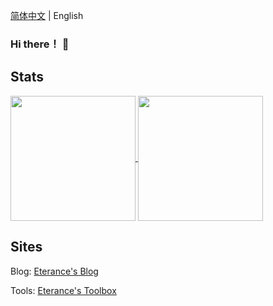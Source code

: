 [简体中文](https://github.com/Eterance/Eterance/blob/main/README.md) | English

### Hi there！ 👋

<!--
**Eterance/Eterance** is a ✨ _special_ ✨ repository because its `README.md` (this file) appears on your GitHub profile.

Here are some ideas to get you started:

- 🔭 I’m currently working on ...
- 🌱 I’m currently learning ...
- 👯 I’m looking to collaborate on ...
- 🤔 I’m looking for help with ...
- 💬 Ask me about ...
- 📫 How to reach me: ...
- 😄 Pronouns: ...
- ⚡ Fun fact: ...
-->

## Stats

<a href="https://github.com/anuraghazra/github-readme-stats">
  <img height=200 align="center" src="https://github-readme-stats.vercel.app/api?username=eterance&show_icons=true&rank_icon=percentile&bg_color=30,d43f8d,0250c5&title_color=fff&text_color=fff&icon_color=fff&border_radius=8" />
</a>
<a href="https://github.com/anuraghazra/convoychat">
  <img height=200 align="center" src="https://github-readme-stats.vercel.app/api/top-langs/?username=eterance&theme=github_dark&langs_count=8&hide=Promela&layout=compact&bg_color=90,d7d2cc,304352&title_color=000&text_color=000&border_radius=8&card_width=320" />
</a>

## Sites

Blog: [Eterance's Blog](https://blog.baldcoder.top/)

Tools: [Eterance's Toolbox](https://tools.eterance.com/)

